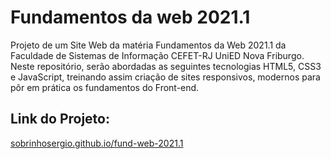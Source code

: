 # Fundamentos da web 2021.1
 
Projeto de um Site Web da matéria Fundamentos da Web 2021.1 da Faculdade de Sistemas de Informação CEFET-RJ UniED Nova Friburgo. Neste repositório, serão abordadas as seguintes tecnologias HTML5, CSS3 e JavaScript, treinando assim criação de sites responsivos, modernos para pôr em prática os fundamentos do Front-end. 

## Link do Projeto: 

<a href="https://sobrinhosergio.github.io/fund-web-2021.1/">sobrinhosergio.github.io/fund-web-2021.1</a>



